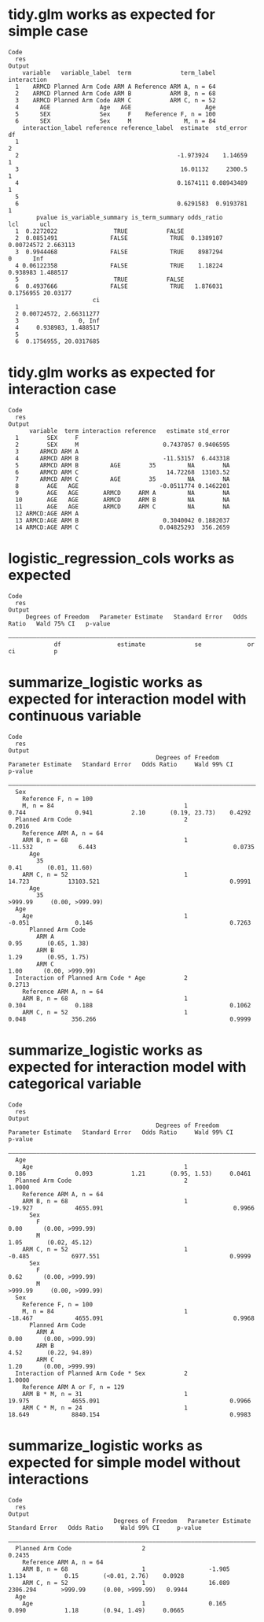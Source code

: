 # tidy.glm works as expected for simple case

    Code
      res
    Output
        variable   variable_label  term              term_label interaction
      1    ARMCD Planned Arm Code ARM A Reference ARM A, n = 64            
      2    ARMCD Planned Arm Code ARM B           ARM B, n = 68            
      3    ARMCD Planned Arm Code ARM C           ARM C, n = 52            
      4      AGE              Age   AGE                     Age            
      5      SEX              Sex     F    Reference F, n = 100            
      6      SEX              Sex     M               M, n = 84            
        interaction_label reference reference_label  estimate  std_error df
      1                                                                   2
      2                                             -1.973924    1.14659  1
      3                                              16.01132     2300.5  1
      4                                             0.1674111 0.08943489  1
      5                                                                    
      6                                             0.6291583  0.9193781  1
            pvalue is_variable_summary is_term_summary odds_ratio        lcl      ucl
      1  0.2272022                TRUE           FALSE                               
      2  0.0851491               FALSE            TRUE  0.1389107 0.00724572 2.663113
      3  0.9944468               FALSE            TRUE    8987294          0      Inf
      4 0.06122358               FALSE            TRUE    1.18224   0.938983 1.488517
      5                           TRUE           FALSE                               
      6  0.4937666               FALSE            TRUE   1.876031  0.1756955 20.03177
                            ci
      1                       
      2 0.00724572, 2.66311277
      3                 0, Inf
      4     0.938983, 1.488517
      5                       
      6  0.1756955, 20.0317685

# tidy.glm works as expected for interaction case

    Code
      res
    Output
          variable  term interaction reference   estimate std_error
      1        SEX     F                                           
      2        SEX     M                        0.7437057 0.9406595
      3      ARMCD ARM A                                           
      4      ARMCD ARM B                        -11.53157  6.443318
      5      ARMCD ARM B         AGE        35         NA        NA
      6      ARMCD ARM C                         14.72268  13103.52
      7      ARMCD ARM C         AGE        35         NA        NA
      8        AGE   AGE                       -0.0511774 0.1462201
      9        AGE   AGE       ARMCD     ARM A         NA        NA
      10       AGE   AGE       ARMCD     ARM B         NA        NA
      11       AGE   AGE       ARMCD     ARM C         NA        NA
      12 ARMCD:AGE ARM A                                           
      13 ARMCD:AGE ARM B                        0.3040042 0.1882037
      14 ARMCD:AGE ARM C                       0.04825293  356.2659

# logistic_regression_cols works as expected

    Code
      res
    Output
         Degrees of Freedom   Parameter Estimate   Standard Error   Odds Ratio   Wald 75% CI   p-value
      ————————————————————————————————————————————————————————————————————————————————————————————————
                 df                estimate              se             or           ci           p   

# summarize_logistic works as expected for interaction model with continuous variable

    Code
      res
    Output
                                              Degrees of Freedom   Parameter Estimate   Standard Error   Odds Ratio     Wald 99% CI     p-value
      —————————————————————————————————————————————————————————————————————————————————————————————————————————————————————————————————————————
      Sex                                                                                                                                      
        Reference F, n = 100                                                                                                                   
        M, n = 84                                     1                  0.744              0.941           2.10       (0.19, 23.73)    0.4292 
      Planned Arm Code                                2                                                                                 0.2016 
        Reference ARM A, n = 64                                                                                                                
        ARM B, n = 68                                 1                 -11.532             6.443                                       0.0735 
          Age                                                                                                                                  
            35                                                                                              0.41       (0.01, 11.60)           
        ARM C, n = 52                                 1                  14.723           13103.521                                     0.9991 
          Age                                                                                                                                  
            35                                                                                            >999.99     (0.00, >999.99)          
      Age                                                                                                                                      
        Age                                           1                  -0.051             0.146                                       0.7263 
          Planned Arm Code                                                                                                                     
            ARM A                                                                                           0.95       (0.65, 1.38)            
            ARM B                                                                                           1.29       (0.95, 1.75)            
            ARM C                                                                                           1.00      (0.00, >999.99)          
      Interaction of Planned Arm Code * Age           2                                                                                 0.2713 
        Reference ARM A, n = 64                                                                                                                
        ARM B, n = 68                                 1                  0.304              0.188                                       0.1062 
        ARM C, n = 52                                 1                  0.048             356.266                                      0.9999 

# summarize_logistic works as expected for interaction model with categorical variable

    Code
      res
    Output
                                              Degrees of Freedom   Parameter Estimate   Standard Error   Odds Ratio     Wald 99% CI     p-value
      —————————————————————————————————————————————————————————————————————————————————————————————————————————————————————————————————————————
      Age                                                                                                                                      
        Age                                           1                  0.186              0.093           1.21       (0.95, 1.53)     0.0461 
      Planned Arm Code                                2                                                                                 1.0000 
        Reference ARM A, n = 64                                                                                                                
        ARM B, n = 68                                 1                 -19.927            4655.091                                     0.9966 
          Sex                                                                                                                                  
            F                                                                                               0.00      (0.00, >999.99)          
            M                                                                                               1.05       (0.02, 45.12)           
        ARM C, n = 52                                 1                  -0.485            6977.551                                     0.9999 
          Sex                                                                                                                                  
            F                                                                                               0.62      (0.00, >999.99)          
            M                                                                                             >999.99     (0.00, >999.99)          
      Sex                                                                                                                                      
        Reference F, n = 100                                                                                                                   
        M, n = 84                                     1                 -18.467            4655.091                                     0.9968 
          Planned Arm Code                                                                                                                     
            ARM A                                                                                           0.00      (0.00, >999.99)          
            ARM B                                                                                           4.52       (0.22, 94.89)           
            ARM C                                                                                           1.20      (0.00, >999.99)          
      Interaction of Planned Arm Code * Sex           2                                                                                 1.0000 
        Reference ARM A or F, n = 129                                                                                                          
        ARM B * M, n = 31                             1                  19.975            4655.091                                     0.9966 
        ARM C * M, n = 24                             1                  18.649            8840.154                                     0.9983 

# summarize_logistic works as expected for simple model without interactions

    Code
      res
    Output
                                  Degrees of Freedom   Parameter Estimate   Standard Error   Odds Ratio     Wald 99% CI     p-value
      —————————————————————————————————————————————————————————————————————————————————————————————————————————————————————————————
      Planned Arm Code                    2                                                                                 0.2435 
        Reference ARM A, n = 64                                                                                                    
        ARM B, n = 68                     1                  -1.905             1.134           0.15       (<0.01, 2.76)    0.0928 
        ARM C, n = 52                     1                  16.089            2306.294       >999.99     (0.00, >999.99)   0.9944 
      Age                                                                                                                          
        Age                               1                  0.165              0.090           1.18       (0.94, 1.49)     0.0665 

